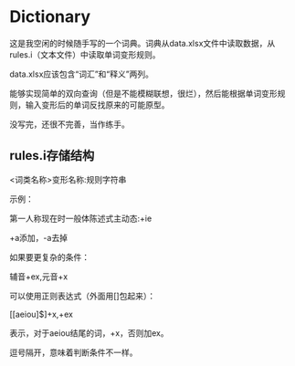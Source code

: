 # Dictionary

这是我空闲的时候随手写的一个词典。词典从data.xlsx文件中读取数据，从rules.i（文本文件）中读取单词变形规则。

data.xlsx应该包含“词汇”和“释义”两列。

能够实现简单的双向查询（但是不能模糊联想，很烂），然后能根据单词变形规则，输入变形后的单词反找原来的可能原型。

没写完，还很不完善，当作练手。

## rules.i存储结构

<词类名称>变形名称:规则字符串

示例：

<AR>第一人称现在时一般体陈述式主动态:+ie

+a添加，-a去掉

如果要更复杂的条件：

辅音+ex,元音+x

可以使用正则表达式（外面用[]包起来）：

[[aeiou]$]+x,+ex

表示，对于aeiou结尾的词，+x，否则加ex。

逗号隔开，意味着判断条件不一样。